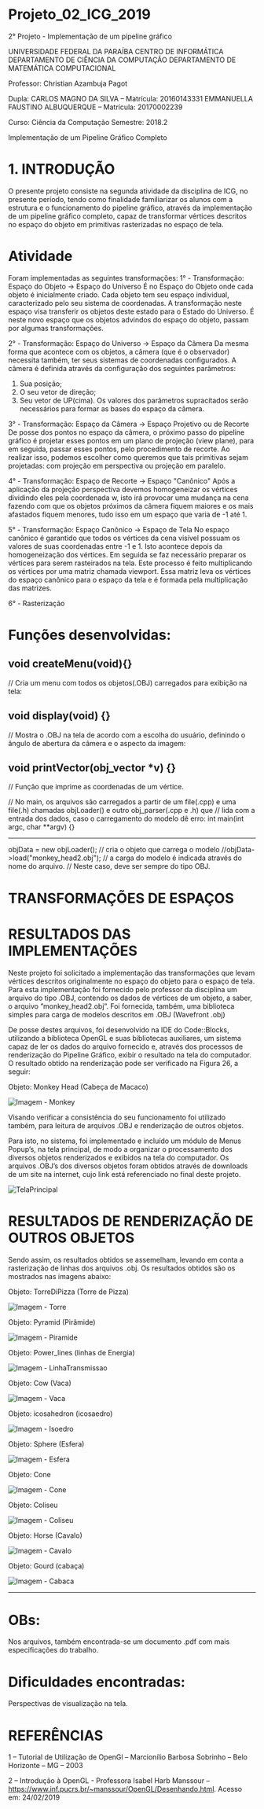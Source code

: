 # Projeto_02_ICG_2019
2° Projeto - Implementação de um pipeline gráfico

UNIVERSIDADE FEDERAL DA PARAÍBA
CENTRO DE INFORMÁTICA
DEPARTAMENTO DE CIÊNCIA DA COMPUTAÇÃO
DEPARTAMENTO DE MATEMÁTICA COMPUTACIONAL

Professor: Christian Azambuja Pagot 

Dupla:
CARLOS MAGNO DA SILVA – Matrícula: 20160143331
EMMANUELLA FAUSTINO ALBUQUERQUE – Matrícula: 20170002239

Curso: Ciência da Computação
Semestre: 2018.2 

Implementação de um Pipeline Gráfico Completo

# 1. INTRODUÇÃO
O presente projeto consiste na segunda atividade da disciplina de ICG, no presente
período, tendo como finalidade familiarizar os alunos com a estrutura e o
funcionamento do pipeline gráfico, através da implementação de um pipeline gráfico
completo, capaz de transformar vértices descritos no espaço do objeto em primitivas
rasterizadas no espaço de tela. 

# Atividade 
Foram implementadas as seguintes transformações: 
1° - Transformação: Espaço do Objeto → Espaço do Universo 
É no Espaço do Objeto onde cada objeto é inicialmente criado. Cada objeto tem seu
espaço individual, caracterizado pelo seu sistema de coordenadas. 
A transformação neste espaço visa transferir os objetos deste estado para o Estado
do Universo. É neste novo espaço que os objetos advindos do espaço do objeto,
passam por algumas transformações.

2° - Transformação: Espaço do Universo → Espaço da Câmera 
Da mesma forma que acontece com os objetos, a câmera (que é o observador)
necessita também, ter seus sistemas de coordenadas configurados. A câmera é definida
através da configuração dos seguintes parâmetros:
1. Sua posição;
2. O seu vetor de direção;
3. Seu vetor de UP(cima).
Os valores dos parâmetros supracitados serão necessários para formar as bases do
espaço da câmera.

3° - Transformação: Espaço da Câmera → Espaço Projetivo ou de Recorte
De posse dos pontos no espaço da câmera, o próximo passo do pipeline gráfico é
projetar esses pontos em um plano de projeção (view plane), para em seguida, passar
esses pontos, pelo procedimento de recorte. Ao realizar isso, podemos escolher como
queremos que tais primitivas sejam projetadas: com projeção em perspectiva ou
projeção em paralelo.

4° - Transformação: Espaço de Recorte → Espaço "Canônico" 
Após a aplicação da projeção perspectiva devemos homogeneizar os vértices
dividindo eles pela coordenada w, isto irá provocar uma mudança na cena fazendo com
que os objetos próximos da câmera fiquem maiores e os mais afastados fiquem menores,
tudo isso em um espaço que varia de -1 até 1.

5° - Transformação: Espaço Canônico → Espaço de Tela 
No espaço canônico é garantido que todos os vértices da cena visível possuam os
valores de suas coordenadas entre -1 e 1. Isto acontece depois da homogeneização dos
vértices. Em seguida se faz necessário preparar os vértices para serem rasteirados na tela. 
Este processo é feito multiplicando os vértices por uma matriz chamada viewport. 
Essa matriz leva os vértices do espaço canônico para o espaço da tela e é formada pela 
multiplicação das matrizes.

6° - Rasterização 

# Funções desenvolvidas:

void createMenu(void){} 
----------------------------------------------------------------------------------------------------------------------------------------
// Cria um menu com todos os objetos(.OBJ) carregados para exibição na tela:


void display(void) {}
----------------------------------------------------------------------------------------------------------------------------------------
// Mostra o .OBJ na tela de acordo com a escolha do usuário, definindo o ângulo de abertura da câmera e o aspecto da imagem:

void printVector(obj_vector *v) {}
----------------------------------------------------------------------------------------------------------------------------------------
// Função que imprime as coordenadas de um vértice.


// No main, os arquivos são carregados a partir de um file(.cpp) e uma file(.h) chamadas objLoader() e outro obj_parser(.cpp e .h) que // lida com a entrada dos dados, caso o carregamento do modelo dê erro:
int main(int argc, char **argv) {} 

----------------------------------------------------------------------------------------------------------------------------------------
objData = new objLoader();			// cria o objeto que carrega o modelo
//objData->load("monkey_head2.obj");	// a carga do modelo é indicada através do nome do arquivo.
// Neste caso, deve ser sempre do tipo OBJ.

# TRANSFORMAÇÕES DE ESPAÇOS
# RESULTADOS DAS IMPLEMENTAÇÕES 

Neste projeto foi solicitado a implementação das transformações que levam vértices
descritos originalmente no espaço do objeto para o espaço de tela. Para esta
implementação foi fornecido pelo professor da disciplina um arquivo do tipo .OBJ,
contendo os dados de vértices de um objeto, a saber, o arquivo ”monkey_head2.obj”.
Foi fornecida, também, uma biblioteca simples para carga de modelos descritos em .OBJ
(Wavefront .obj)

De posse destes arquivos, foi desenvolvido na IDE do Code::Blocks, utilizando a
biblioteca OpenGL e suas bibliotecas auxiliares, um sistema capaz de ler os dados do
arquivo fornecido e, através dos processos de renderização do Pipeline Gráfico, exibir o
resultado na tela do computador.
O resultado obtido na renderização pode ser verificado na Figura 26, a seguir: 

Objeto: Monkey Head (Cabeça de Macaco)

![Imagem - Monkey](https://user-images.githubusercontent.com/46049252/56478728-c3367780-6487-11e9-99e3-bbd494e8a43a.png)

Visando verificar a consistência do seu funcionamento foi utilizado também, para leitura de arquivos .OBJ e renderização de outros objetos. 

Para isto, no sistema, foi implementado e incluído um módulo de Menus Popup’s,
na tela principal, de modo a organizar o processamento
dos diversos objetos renderizados e exibidos na tela do computador. Os arquivos .OBJ’s
dos diversos objetos foram obtidos através de downloads de um site na internet, cujo link
está referenciado no final deste projeto. 

![TelaPrincipal](https://user-images.githubusercontent.com/46049252/56478900-a189c000-6488-11e9-8e50-fa0ca60b4690.png)

# RESULTADOS DE RENDERIZAÇÃO DE OUTROS OBJETOS

Sendo assim, os resultados obtidos se assemelham, levando em conta a rasterização de linhas dos arquivos .obj.
Os resultados obtidos são os mostrados nas imagens abaixo:

Objeto: TorreDiPizza (Torre de Pizza) 

![Imagem - Torre](https://user-images.githubusercontent.com/46049252/56478934-c716c980-6488-11e9-84eb-876c30cbc8d2.png)

Objeto: Pyramid (Pirâmide) 

![Imagem - Piramide](https://user-images.githubusercontent.com/46049252/56478935-ca11ba00-6488-11e9-9b10-0096d0cf65ac.png)

Objeto: Power_lines (linhas de Energia) 

![Imagem - LinhaTransmissao](https://user-images.githubusercontent.com/46049252/56478938-d0a03180-6488-11e9-8b3e-9253a59bd091.png)

Objeto: Cow (Vaca) 

![Imagem - Vaca](https://user-images.githubusercontent.com/46049252/56478942-d4cc4f00-6488-11e9-88a9-8259b0dd0964.png)

Objeto: icosahedron (icosaedro) 

![Imagem - Isoedro](https://user-images.githubusercontent.com/46049252/56478947-d8f86c80-6488-11e9-9fdf-4cfc47542732.png)

Objeto: Sphere (Esfera) 

![Imagem - Esfera](https://user-images.githubusercontent.com/46049252/56478950-db5ac680-6488-11e9-97bf-394a2a300a7c.png)

Objeto: Cone 

![Imagem - Cone](https://user-images.githubusercontent.com/46049252/56478952-df86e400-6488-11e9-91cb-40d980ced573.png)

Objeto: Coliseu 

![Imagem - Coliseu](https://user-images.githubusercontent.com/46049252/56478955-e31a6b00-6488-11e9-9be1-2c2ec22dc9d8.png)

Objeto: Horse (Cavalo) 

![Imagem - Cavalo](https://user-images.githubusercontent.com/46049252/56478958-e6155b80-6488-11e9-8f02-470461fe2f89.png)

Objeto: Gourd (cabaça) 

![Imagem - Cabaca](https://user-images.githubusercontent.com/46049252/56478963-e9a8e280-6488-11e9-8dc3-ee8e9bf713b8.png)

----------------------------------------------------------------------------------------------------------------------------------------

# OBs: 
Nos arquivos, também encontrada-se um documento .pdf com mais especificações do trabalho.

# Dificuldades encontradas:
Perspectivas de visualização na tela.

# REFERÊNCIAS

1 – Tutorial de Utilização de OpenGl – Marcionílio Barbosa Sobrinho – Belo Horizonte –
MG – 2003

2 – Introdução à OpenGL - Professora Isabel Harb Manssour –
https://www.inf.pucrs.br/~manssour/OpenGL/Desenhando.html.
 Acesso em: 24/02/2019
